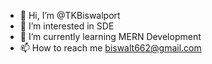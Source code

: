 - 👋 Hi, I’m @TKBiswalport
- 👀 I’m interested in SDE
- 🌱 I’m currently learning MERN Development
- 📫 How to reach me biswalt662@gmail.com

<!---
TKBiswalport/TKBiswalport is a ✨ special ✨ repository because its `README.md` (this file) appears on your GitHub profile.
You can click the Preview link to take a look at your changes.
--->
